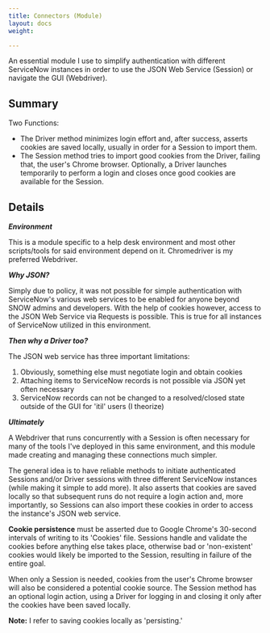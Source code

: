 ```yaml
---
title: Connectors (Module)
layout: docs
weight: 

---
```

An essential module I use to simplify authentication with different ServiceNow instances in order to use the JSON Web Service (Session) or navigate the GUI (Webdriver).

## Summary

Two Functions:

* The Driver method minimizes login effort and, after success, asserts cookies are saved locally, usually in order for a Session to import them.
* The Session method tries to import good cookies from the Driver, failing that, the user's Chrome browser. Optionally, a Driver launches temporarily to perform a login and closes once good cookies are available for the Session.

## Details

**_Environment_**

This is a module specific to a help desk environment and most other scripts/tools for said environment depend on it. Chromedriver is my preferred Webdriver.

**_Why JSON?_**

Simply due to policy, it was not possible for simple authentication with ServiceNow's various web services to be enabled for anyone beyond SNOW admins and developers. With the help of cookies however, access to the JSON Web Service via Requests is possible. This is true for all instances of ServiceNow utilized in this environment.

**_Then why a Driver too?_**

The JSON web service has three important limitations:

1. Obviously, something else must negotiate login and obtain cookies
2. Attaching items to ServiceNow records is not possible via JSON yet often necessary
3. ServiceNow records can not be changed to a resolved/closed state outside of the GUI for 'itil' users (I theorize) 

**_Ultimately_**

A Webdriver that runs concurrently with a Session is often necessary for many of the tools I've deployed in this same environment, and this module made creating and managing these connections much simpler.

The general idea is to have reliable methods to initiate authenticated Sessions and/or Driver sessions with three different ServiceNow instances (while making it simple to add more). It also asserts that cookies are saved locally so that subsequent runs do not require a login action and, more importantly, so Sessions can also import these cookies in order to access the instance's JSON web service.

**Cookie persistence** must be asserted due to Google Chrome's 30-second intervals of writing to its 'Cookies' file. Sessions handle and validate the cookies before anything else takes place, otherwise bad or 'non-existent' cookies would likely be imported to the Session, resulting in failure of the entire goal.

When only a Session is needed, cookies from the user's Chrome browser will also be considered a potential cookie source. The Session method has an optional login action, using a Driver for logging in and closing it only after the cookies have been saved locally.

**Note:** I refer to saving cookies locally as 'persisting.'